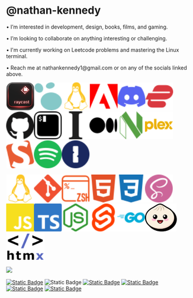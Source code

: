# @nathan-kennedy

<p>• I’m interested in development, design, books, films, and gaming.</p>
<p>• I’m looking to collaborate on anything interesting or challenging.</p>
<p>• I'm currently working on Leetcode problems and mastering the Linux terminal.</p>
<p>• Reach me at nathankennedy1@gmail.com or on any of the socials linked above.</p>

<img src="Raycast_Logo.png" height="75"/><img src="logseq-color.svg" height="75"/><img src="linux-color.svg" height="75"/><img src="adobe-color.svg" height="75"/><img src="discord-color.svg" height="75"/><img src="expressvpn-color.svg" height="75"/><img src="github-color.svg" height="75"/><img src="iterm2-color.svg" height="75"/><img src="instapaper-color.svg" height="75"/><img src="medium-color.svg" height="75"/><img src="neovim-color.svg" height="75"/><img src="plex-color.svg" height="75"/><img src="smashingmagazine-color.svg" height="75"/><img src="spotify-color.svg" height="75"/><img src="1password-color.svg" height="75"/>

<img src="linux-color.svg" height="75"/><img src="git-color.svg" height="75"/><img src="zsh-color.svg" height="75"/><img src="html5-color.svg" height="75"/><img src="css3-color.svg" height="75"/><img src="sass-color.svg" height="75"/><img src="javascript-color.svg" height="75"/><img src="typescript-color.svg" height="75"/><img src="nodedotjs-color.svg" height="75"/><img src="svelte-color.svg" height="75"/><img src="go-color.svg" height="75"/><img src="bun.png" height="75"/><img src="htmx-color.png" height="75"/>

<img src="https://ci3.googleusercontent.com/mail-sig/AIorK4x1Gev9bGziHjttr6Gr4Q0nN-XwoJifYnvWizEZtEl8x9Ox3qldpOkBMtUCynIyBPEIdeL_ADM">

<a target="_blank" href="https://twitter.com/Diissiidentt">![Static Badge](https://img.shields.io/badge/x.com-grey?style=flat-square&logo=x&logoColor=white&link=https%3A%2F%2Ftwitter.com%2FDiissiidentt)</a>  ![Static Badge](https://img.shields.io/badge/Linkedin-blue?style=flat-square&logo=Linkedin&logoColor=white)  <a target="_blank" href="https://www.discord.com/users/115246554062782465">![Static Badge](https://img.shields.io/badge/Discord-green?style=flat-square&logo=Discord&logoColor=white&link=https%3A%2F%2Fdiscord.com%2Fusers%2F115246554062782465)</a>  <a target="_blank" href="https://www.facebook.com/nate.kennedy.568/">![Static Badge](https://img.shields.io/badge/Facebook-blue?style=flat-square&logo=Facebook&logoColor=white&link=https%3A%2F%2Fwww.facebook.com%2Fnate.kennedy.568%2F)</a>  <a target="_blank" href="https://letterboxd.com/Dissident/">![Static Badge](https://img.shields.io/badge/Letterboxd-orange?style=flat-square&logo=Letterboxd&lgreenlor=white&link=https%3A%2F%2Fletterboxd.com%2FDissident%2F)</a>  <a target="_blank" href="https://www.goodreads.com/user/show/98099414-nathan">![Static Badge](https://img.shields.io/badge/Goodreads-blue?style=flat-square&logo=Goodreads&logoColor=white&link=https%3A%2F%2Fwww.goodreads.com%2Fuser%2Fshow%2F98099414-nathan)</a>

<!---
nathan-kennedy/nathan-kennedy is a ✨ special ✨ repository because its `README.md` (this file) appears on your GitHub profile.
You can click the Preview link to take a look at your changes.
--->
